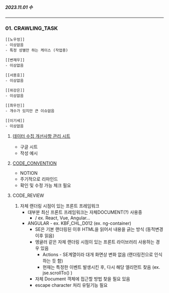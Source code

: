 
##### 2023.11.01 수

---

### 01. CRAWLING_TASK
	
	[[노우정]]
	- 이상없음
	- 특정 성별만 하는 케이스 (작업중)

	[[변재우]]
	- 이상없음

	[[서용호]]
	- 이상없음

	[[위강은]]
	- 이상없음

	[[최우진]] 
	- 개수가 있지만 큰 이슈없음

	[[이기세]]
	- 이상없음 

1. [데이터 수집 개선사항 관리 시트](https://docs.google.com/spreadsheets/d/1hzfj9y8lSPy5eplOKX50IKlCoEuUKZI_TaJT-OlgqBk/edit#gid=1495740114) 
	- 구글 시트 
	- 작성 예시 

2. [CODE_CONVENTION](https://www.notion.so/05-CODE_CONVENTION-d2bf9022dfaf42a2a7fca341d99fa1b6?pvs=4)
	- NOTION
	- 주기적으로 리마인드
	- 확인 및 수정 가능 체크 필요

3. CODE_REVIEW

	1. 자체 랜더링 시점이 있는 프론트 프레임워크
		- 대부분 최신 프론트 프레임워크는 자체DOCUMENT(?) 사용중 
			- / ex. React, Vue, Angular...
		- ANGULAR - ex. KBF_CHL_D012 (ex. ng-container)
			- SE은 기본 랜더링된 이후 HTML을 읽어서 내용을 긁는 방식 (동적변경 이후 읽음)
			- 엥귤러 같은 자체 랜더링 시점이 있는 프론트 라이브러리 사용하는 경우 있음
				- Actions - SE계열이라 대개 화면상 변화 없음 (랜더링전으로 인식하는 듯 함)
				- 현재는 특정한 이벤트 발생시킨 후, 다시 해당 엘리먼트 찾음 (ex. jse.scrollTo() )
			- 자체 Document 객체에 접근할 방법 찾을 필요 있음
			- escape character 처리 유틸기능 필요